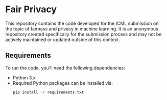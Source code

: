 # Fair Privacy

This repository contains the code developed for the ICML submission on the topic of fairness and privacy in machine learning. It is an anonymous repository created specifically for the submission process and may not be actively maintained or updated outside of this context.


## Requirements

To run the code, you'll need the following dependencies:

- Python 3.x
- Required Python packages can be installed via:
  ```bash
  pip install -r requirements.txt
